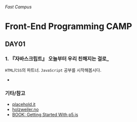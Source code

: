###### Fast Campus

# Front-End Programming CAMP

## DAY01

### 1. 『자바스크립트』 오늘부터 우리 친해지는 걸로_

`HTML`/`CSS`의 파트너. `JavaScript` 공부를 시작해봅시다.

-

### 기타/참고

- [placehold.it](http://placehold.it/)
- [holzweiler.no](https://www.holzweiler.no/)
- [BOOK: Getting Started With p5.js](Resources/p5js.zip)
